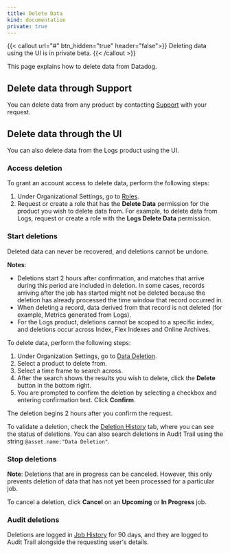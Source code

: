 ```yaml
---
title: Delete Data
kind: documentation
private: true
---
```


{{< callout url="#" btn_hidden="true" header="false">}}
  Deleting data using the UI is in private beta.
{{< /callout >}} 

This page explains how to delete data from Datadog.

## Delete data through Support

You can delete data from any product by contacting [Support][1] with your request.

## Delete data through the UI

You can also delete data from the Logs product using the UI.

### Access deletion

To grant an account access to delete data, perform the following steps:

1. Under Organizational Settings, go to [Roles][3].
2. Request or create a role that has the **Delete Data** permission for the product you wish to delete data from. For example, to delete data from Logs, request or create a role with the **Logs Delete Data** permission.

### Start deletions

<div class="alert alert-danger">Deleted data can never be recovered, and deletions cannot be undone.</div>

**Notes**:
- Deletions start 2 hours after confirmation, and matches that arrive during this period are included in deletion. In some cases, records arriving after the job has started might not be deleted because the deletion has already processed the time window that record occurred in.
- When deleting a record, data derived from that record is not deleted (for example, Metrics generated from Logs).
- For the Logs product, deletions cannot be scoped to a specific index, and deletions occur across Index, Flex Indexes and Online Archives.

To delete data, perform the following steps:

1. Under Organization Settings, go to [Data Deletion][4].
2. Select a product to delete from.
3. Select a time frame to search across.
4. After the search shows the results you wish to delete, click the **Delete** button in the bottom right.
5. You are prompted to confirm the deletion by selecting a checkbox and entering confirmation text. Click **Confirm**.

The deletion begins 2 hours after you confirm the request.

To validate a deletion, check the [Deletion History][5] tab, where you can see the status of deletions. You can also search deletions in Audit Trail using the string `@asset.name:"Data Deletion"`.

### Stop deletions

**Note**: Deletions that are in progress can be canceled. However, this only prevents deletion of data that has not yet been processed for a particular job.

To cancel a deletion, click **Cancel** on an **Upcoming** or **In Progress** job.

### Audit deletions

Deletions are logged in [Job History][6] for 90 days, and they are logged to Audit Trail alongside the requesting user's details.

[1]: https://www.datadoghq.com/support/
[2]: /account_management/rbac/permissions/
[3]: https://app.datadoghq.com/organization-settings/roles
[4]: TODO:_please_provide_this_link
[5]: TODO:_please_provide_this_link
[6]: TODO:_please_provide_this_link
